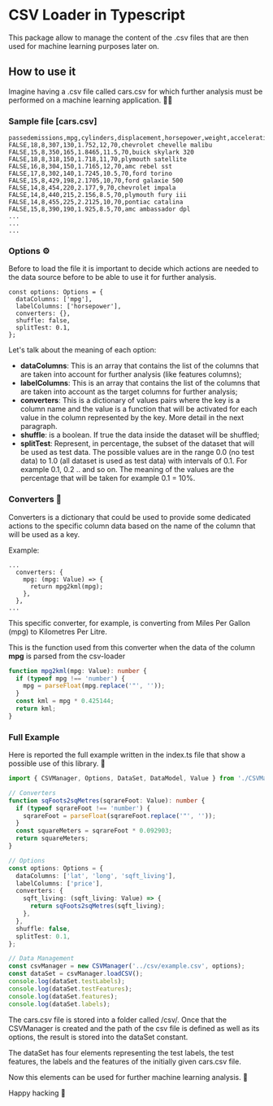 # CSV Loader in Typescript

This package allow to manage the content of the .csv files that are then used for machine learning purposes later on.

## How to use it

Imagine having a .csv file called cars.csv for which further analysis must be performed on a machine learning application. 👨‍💻

### Sample file [cars.csv]

```csv
passedemissions,mpg,cylinders,displacement,horsepower,weight,acceleration,modelyear,carname
FALSE,18,8,307,130,1.752,12,70,chevrolet chevelle malibu
FALSE,15,8,350,165,1.8465,11.5,70,buick skylark 320
FALSE,18,8,318,150,1.718,11,70,plymouth satellite
FALSE,16,8,304,150,1.7165,12,70,amc rebel sst
FALSE,17,8,302,140,1.7245,10.5,70,ford torino
FALSE,15,8,429,198,2.1705,10,70,ford galaxie 500
FALSE,14,8,454,220,2.177,9,70,chevrolet impala
FALSE,14,8,440,215,2.156,8.5,70,plymouth fury iii
FALSE,14,8,455,225,2.2125,10,70,pontiac catalina
FALSE,15,8,390,190,1.925,8.5,70,amc ambassador dpl
...
...
...
```

### Options ⚙️

Before to load the file it is important to decide which actions are needed to the data source before to be able to use it for further analysis.

```
const options: Options = {
  dataColumns: ['mpg'],
  labelColumns: ['horsepower'],
  converters: {},
  shuffle: false,
  splitTest: 0.1,
};
```

Let's talk about the meaning of each option:

- **dataColumns**: This is an array that contains the list of the columns that are taken into account for further analysis (like features columns);
- **labelColumns**: This is an array that contains the list of the  columns that are taken into account as the target columns for further analysis;
- **converters**: This is a dictionary of values pairs where the key is a column name and the value is a function that will be activated for each value in the column represented by the key. More detail in the next paragraph.
- **shuffle**: is a boolean. If true the data inside the dataset will be shuffled;
- **splitTest**: Represent, in percentage, the subset of the dataset that will be used as test data. The possible values are in the range 0.0 (no test data) to 1.0 (all dataset is used as test data) with intervals of 0.1. For example 0.1, 0.2 .. and so on. The meaning of the values are the percentage that will be taken for example 0.1 = 10%.

### Converters 🔬

Converters is a dictionary that could be used to provide some dedicated actions to the specific column data based on the name of the column that will be used as a key. 

Example:

```
...
  converters: {
    mpg: (mpg: Value) => {
      return mpg2kml(mpg);
    },
  },
...

```

This specific converter, for example, is converting from Miles Per Gallon (mpg) to Kilometres Per Litre. 

This is the function used from this converter when the data of the column **mpg** is parsed from the csv-loader

```ts
function mpg2kml(mpg: Value): number {
  if (typeof mpg !== 'number') {
    mpg = parseFloat(mpg.replace('"', ''));
  }
  const kml = mpg * 0.425144;
  return kml;
}
``` 


### Full Example

Here is reported the full example written in the index.ts file that show a possible use of this library. 🚀

```ts
import { CSVManager, Options, DataSet, DataModel, Value } from './CSVManager';

// Converters
function sqFoots2sqMetres(sqrareFoot: Value): number {
  if (typeof sqrareFoot !== 'number') {
    sqrareFoot = parseFloat(sqrareFoot.replace('"', ''));
  }
  const squareMeters = sqrareFoot * 0.092903;
  return squareMeters;
}

// Options
const options: Options = {
  dataColumns: ['lat', 'long', 'sqft_living'],
  labelColumns: ['price'],
  converters: {
    sqft_living: (sqft_living: Value) => {
      return sqFoots2sqMetres(sqft_living);
    },
  },
  shuffle: false,
  splitTest: 0.1,
};

// Data Management
const csvManager = new CSVManager('../csv/example.csv', options);
const dataSet = csvManager.loadCSV();
console.log(dataSet.testLabels);
console.log(dataSet.testFeatures);
console.log(dataSet.features);
console.log(dataSet.labels);
```

The cars.csv file is stored into a folder called /csv/. Once that the CSVManager is created and the path of the csv file is defined as well as its options, the result is stored into the dataSet constant.

The dataSet has four elements representing the test labels, the test features, the labels and the features of the initially given cars.csv file.

Now this elements can be used for further machine learning analysis. 🎉 

Happy hacking 🙌